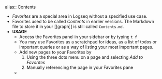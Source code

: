 alias:: Contents

- _Favorites_ are a special area in Logseq without a specified use case.
- Favorites used to be called _Contents_ in earlier versions. The Markdown file to store it in your [[graph]] is still called `Contents.md`.
- **USAGE**
	- Access the Favorites panel in your sidebar or by typing `t f`
	- You may use Favorites as a scratchpad for ideas, as a list of todos or important queries or as a way of listing your most important pages.
	- Add new pages to your Favorites by
	  1. Using the three dots menu on a page and selecting _Add to Favorites_
	  1. Manually referencing the page in your Favorites pane
	-